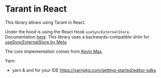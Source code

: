# Tarant in React

This library allows using Tarant in React.

Under the hood is using the React Hook `useSyncExternalStore`. Documentation [here](https://beta.reactjs.org/reference/react/useSyncExternalStore). This library uses a backwards-compatible shim for [useSyncExternalStore by Meta](https://github.com/facebook/react/tree/main/packages/use-sync-external-store)

The core implementation comes from [Kevin Mas](https://www.github.com/kmruiz/).

Yarn:

- yarn & and for your IDE https://yarnpkg.com/getting-started/editor-sdks
<!-- - to work with the examples in IDE VScode, open each example folder on VSCode because of Yarn PnP needs to know where to look for TypeScript. -->
